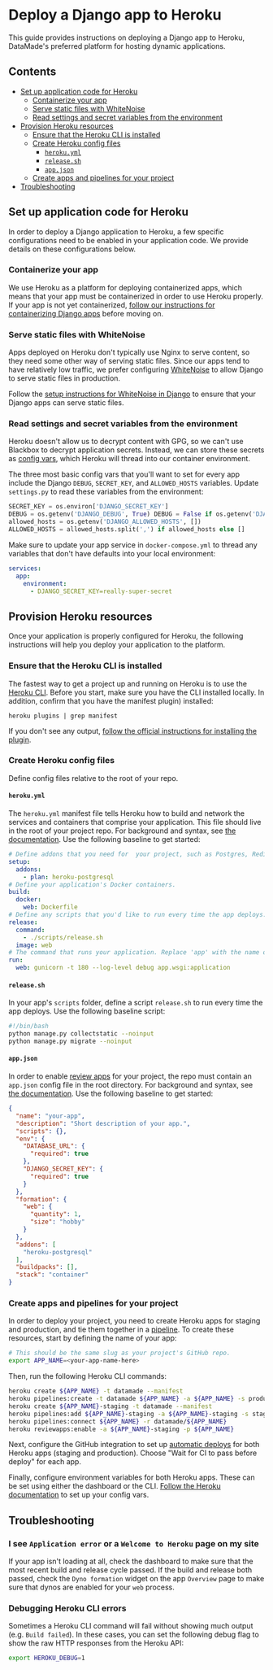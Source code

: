 # Deploy a Django app to Heroku

This guide provides instructions on deploying a Django app to Heroku, DataMade's
preferred platform for hosting dynamic applications.

## Contents

- [Set up application code for Heroku](#set-up-application-code-for-heroku)
    - [Containerize your app](#containerize-your-app)
    - [Serve static files with WhiteNoise](#serve-static-files-with-whitenoise)
    - [Read settings and secret variables from the environment](#read-settings-and-secret-variables-from-the-environment)
- [Provision Heroku resources](#provision-heroku-resources)
    - [Ensure that the Heroku CLI is installed](#ensure-that-the-heroku-cli-is-installed)
    - [Create Heroku config files](#create-heroku-config-files)
        - [`heroku.yml`](#heroku.yml)
        - [`release.sh`](#release.sh)
        - [`app.json`](#app.json)
    - [Create apps and pipelines for your project](#create-apps-and-pipelines-for-your-project)
- [Troubleshooting](#troubleshooting)

## Set up application code for Heroku

In order to deploy a Django application to Heroku, a few specific configurations
need to be enabled in your application code. We provide details on these
configurations below.

### Containerize your app

We use Heroku as a platform for deploying containerized apps, which means that
your app must be containerized in order to use Heroku properly. If your app
is not yet containerized, [follow our instructions for containerizing Django
apps](/docker/local-development.md) before moving on.

### Serve static files with WhiteNoise

Apps deployed on Heroku don't typically use Nginx to serve content, so they need some
other way of serving static files. Since our apps tend to have relatively low traffic,
we prefer configuring [WhiteNoise](http://whitenoise.evans.io/)
to allow Django to serve static files in production.

Follow the [setup instructions for WhiteNoise in
Django](http://whitenoise.evans.io/en/stable/django.html) to ensure that your
Django apps can serve static files.

### Read settings and secret variables from the environment

Heroku doesn't allow us to decrypt content with GPG, so we can't use Blackbox
to decrypt application secrets. Instead, we can store these secrets as [config
vars](https://devcenter.heroku.com/articles/config-vars), which Heroku will thread
into our container environment.

The three most basic config vars that you'll want to set for every app include
the Django `DEBUG`, `SECRET_KEY`, and `ALLOWED_HOSTS` variables. Update `settings.py`
to read these variables from the environment:

```python
SECRET_KEY = os.environ['DJANGO_SECRET_KEY']
DEBUG = os.getenv('DJANGO_DEBUG', True)	DEBUG = False if os.getenv('DJANGO_DEBUG', True) == 'False' else True
allowed_hosts = os.getenv('DJANGO_ALLOWED_HOSTS', [])
ALLOWED_HOSTS = allowed_hosts.split(',') if allowed_hosts else []
```

Make sure to update your app service in `docker-compose.yml` to thread any variables
that don't have defaults into your local environment:

```yml
services:
  app:
    environment:
      - DJANGO_SECRET_KEY=really-super-secret
```

## Provision Heroku resources

Once your application is properly configured for Heroku, the following instructions
will help you deploy your application to the platform.

### Ensure that the Heroku CLI is installed

The fastest way to get a project up and running on Heroku is to use the
[Heroku CLI](https://devcenter.heroku.com/articles/heroku-cli). Before you start,
make sure you have the CLI installed locally. In addition, confirm that you have the
manifest plugin) installed:

```
heroku plugins | grep manifest
```

If you don't see any output, [follow the official instructions for installing the
plugin](https://devcenter.heroku.com/changelog-items/1441).

### Create Heroku config files

Define config files relative to the root of your repo.

#### `heroku.yml`

The `heroku.yml` manifest file tells Heroku how to build and network the services
and containers that comprise your application. This file should live in the root of your project repo.
For background and syntax, see [the
documentation](https://devcenter.heroku.com/articles/build-docker-images-heroku-yml).
Use the following baseline to get started:

```yml
# Define addons that you need for  your project, such as Postgres, Redis, or Solr.
setup:
  addons:
    - plan: heroku-postgresql
# Define your application's Docker containers.
build:
  docker:
    web: Dockerfile
# Define any scripts that you'd like to run every time the app deploys.
release:
  command:
    - ./scripts/release.sh
  image: web
# The command that runs your application. Replace 'app' with the name of your app.
run:
  web: gunicorn -t 180 --log-level debug app.wsgi:application
```

#### `release.sh`

In your app's `scripts` folder, define a script `release.sh` to run every time the app deploys.
Use the following baseline script:

```bash
#!/bin/bash
python manage.py collectstatic --noinput
python manage.py migrate --noinput
```

#### `app.json`

In order to enable [review apps](https://devcenter.heroku.com/articles/github-integration-review-apps)
for your project, the repo must contain an `app.json` config file in the root directory.
For background and syntax, see [the documentation](https://devcenter.heroku.com/articles/app-json-schema).
Use the following baseline to get started:

```json
{
  "name": "your-app",
  "description": "Short description of your app.",
  "scripts": {},
  "env": {
    "DATABASE_URL": {
      "required": true
    },
    "DJANGO_SECRET_KEY": {
      "required": true
    }
  },
  "formation": {
    "web": {
      "quantity": 1,
      "size": "hobby"
    }
  },
  "addons": [
    "heroku-postgresql"
  ],
  "buildpacks": [],
  "stack": "container"
}
```

### Create apps and pipelines for your project

In order to deploy your project, you need to create Heroku apps for staging
and production, and tie them together in a [pipeline](https://devcenter.heroku.com/articles/pipelines).
To create these resources, start by defining the name of your app:

```bash
# This should be the same slug as your project's GitHub repo.
export APP_NAME=<your-app-name-here>
```

Then, run the following Heroku CLI commands:

```bash
heroku create ${APP_NAME} -t datamade --manifest
heroku pipelines:create -t datamade ${APP_NAME} -a ${APP_NAME} -s production
heroku create ${APP_NAME}-staging -t datamade --manifest
heroku pipelines:add ${APP_NAME}-staging -a ${APP_NAME}-staging -s staging
heroku pipelines:connect ${APP_NAME} -r datamade/${APP_NAME}
heroku reviewapps:enable -a ${APP_NAME}-staging -p ${APP_NAME}
```

Next, configure the GitHub integration to set up [automatic
deploys](https://devcenter.heroku.com/articles/github-integration#automatic-deploys)
for both Heroku apps (staging and production). Choose "Wait for CI to pass before deploy" for each app.

Finally, configure environment variables for both Heroku apps. These can be set
using either the dashboard or the CLI. [Follow the Heroku
documentation](https://devcenter.heroku.com/articles/config-vars#managing-config-vars)
to set up your config vars.

## Troubleshooting

### I see `Application error` or a `Welcome to Heroku` page on my site

If your app isn't loading at all, check the dashboard to make sure that the most
recent build and release cycle passed. If the build and release both passed,
check the `Dyno formation` widget on the app `Overview` page to make sure that
dynos are enabled for your `web` process.

### Debugging Heroku CLI errors

Sometimes a Heroku CLI command will fail without showing much output (e.g. `Build failed`).
In these cases, you can set the following debug flag to show the raw HTTP responses
from the Heroku API:

```bash
export HEROKU_DEBUG=1
```
